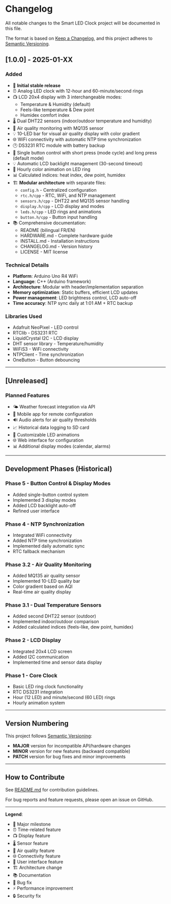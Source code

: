 # Changelog

All notable changes to the Smart LED Clock project will be documented in this file.

The format is based on [Keep a Changelog](https://keepachangelog.com/en/1.0.0/),
and this project adheres to [Semantic Versioning](https://semver.org/spec/v2.0.0.html).

## [1.0.0] - 2025-01-XX

### Added
- 🎉 **Initial stable release**
- ⏰ Analog LED clock with 12-hour and 60-minute/second rings
- 📺 LCD 20x4 display with 3 interchangeable modes:
  - Temperature & Humidity (default)
  - Feels-like temperature & Dew point
  - Humidex comfort index
- 🌡️ Dual DHT22 sensors (indoor/outdoor temperature and humidity)
- 💨 Air quality monitoring with MQ135 sensor
- 💡 10-LED bar for visual air quality display with color gradient
- 🌐 WiFi connectivity with automatic NTP time synchronization
- 🕐 DS3231 RTC module with battery backup
- 🔘 Single button control with short press (mode cycle) and long press (default mode)
- 💡 Automatic LCD backlight management (30-second timeout)
- 🎨 Hourly color animation on LED ring
- 📊 Calculated indices: heat index, dew point, humidex
- 🏗️ **Modular architecture** with separate files:
  - `config.h` - Centralized configuration
  - `rtc.h/cpp` - RTC, WiFi, and NTP management
  - `sensors.h/cpp` - DHT22 and MQ135 sensor handling
  - `display.h/cpp` - LCD display and modes
  - `leds.h/cpp` - LED rings and animations
  - `button.h/cpp` - Button input handling
- 📚 Comprehensive documentation:
  - README (bilingual FR/EN)
  - HARDWARE.md - Complete hardware guide
  - INSTALL.md - Installation instructions
  - CHANGELOG.md - Version history
  - LICENSE - MIT license

### Technical Details
- **Platform**: Arduino Uno R4 WiFi
- **Language**: C++ (Arduino framework)
- **Architecture**: Modular with header/implementation separation
- **Memory optimization**: Static buffers, efficient LCD updates
- **Power management**: LED brightness control, LCD auto-off
- **Time accuracy**: NTP sync daily at 1:01 AM + RTC backup

### Libraries Used
- Adafruit NeoPixel - LED control
- RTClib - DS3231 RTC
- LiquidCrystal I2C - LCD display
- DHT sensor library - Temperature/humidity
- WiFiS3 - WiFi connectivity
- NTPClient - Time synchronization
- OneButton - Button debouncing

---

## [Unreleased]

### Planned Features
- 🌤️ Weather forecast integration via API
- 📱 Mobile app for remote configuration
- 🔊 Audio alerts for air quality thresholds
- 📈 Historical data logging to SD card
- 🎨 Customizable LED animations
- 🌐 Web interface for configuration
- 📊 Additional display modes (calendar, alarms)

---

## Development Phases (Historical)

### Phase 5 - Button Control & Display Modes
- Added single-button control system
- Implemented 3 display modes
- Added LCD backlight auto-off
- Refined user interface

### Phase 4 - NTP Synchronization
- Integrated WiFi connectivity
- Added NTP time synchronization
- Implemented daily automatic sync
- RTC fallback mechanism

### Phase 3.2 - Air Quality Monitoring
- Added MQ135 air quality sensor
- Implemented 10-LED quality bar
- Color gradient based on AQI
- Real-time air quality display

### Phase 3.1 - Dual Temperature Sensors
- Added second DHT22 sensor (outdoor)
- Implemented indoor/outdoor comparison
- Added calculated indices (feels-like, dew point, humidex)

### Phase 2 - LCD Display
- Integrated 20x4 LCD screen
- Added I2C communication
- Implemented time and sensor data display

### Phase 1 - Core Clock
- Basic LED ring clock functionality
- RTC DS3231 integration
- Hour (12 LED) and minute/second (60 LED) rings
- Hourly animation system

---

## Version Numbering

This project follows [Semantic Versioning](https://semver.org/):
- **MAJOR** version for incompatible API/hardware changes
- **MINOR** version for new features (backward compatible)
- **PATCH** version for bug fixes and minor improvements

---

## How to Contribute

See [README.md](./README.md) for contribution guidelines.

For bug reports and feature requests, please open an issue on GitHub.

---

**Legend**:
- 🎉 Major milestone
- ⏰ Time-related feature
- 📺 Display feature
- 🌡️ Sensor feature
- 💨 Air quality feature
- 🌐 Connectivity feature
- 🔘 User interface feature
- 🏗️ Architecture change
- 📚 Documentation
- 🐛 Bug fix
- ⚡ Performance improvement
- 🔒 Security fix